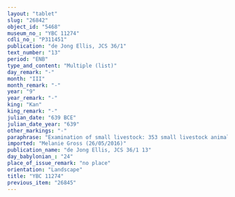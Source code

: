 ```yaml
---
layout: "tablet"
slug: "26842"
object_id: "5468"
museum_no_: "YBC 11274"
cdli_no_: "P311451"
publication: "de Jong Ellis, JCS 36/1"
text_number: "13"
period: "ENB"
type_and_content: "Multiple (list)"
day_remark: "-"
month: "III"
month_remark: "-"
year: "9"
year_remark: "-"
king: "Kan"
king_remark: "-"
julian_date: "639 BCE"
julian_date_year: "639"
other_markings: "-"
paraphrase: "Examination of small livestock: 353 small livestock animals, under the responsibility of the shepherd [&hellip;] (name lost), are counted.<br /> &nbsp;"
imported: "Melanie Gross (26/05/2016)"
publication_name: "de Jong Ellis, JCS 36/1 13"
day_babylonian_: "24"
place_of_issue_remark: "no place"
orientation: "Landscape"
title: "YBC 11274"
previous_item: "26845"
---
```


